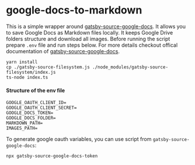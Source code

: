 # google-docs-to-markdown

This is a simple wrapper around [gatsby-source-google-docs](https://github.com/cedricdelpoux/gatsby-source-google-docs). It allows you to save Google Docs as Markdown files locally. It keeps Google Drive folders structure and download all images. Before running the script prepare `.env` file and run steps below. For more details checkout offical documentation of [gatsby-source-google-docs](https://github.com/cedricdelpoux/gatsby-source-google-docs).

```
yarn install
cp ./gatsby-source-filesystem.js ./node_modules/gatsby-source-filesystem/index.js
ts-node index.ts
```

#### Structure of the env file
```
GOOGLE_OAUTH_CLIENT_ID=
GOOGLE_OAUTH_CLIENT_SECRET=
GOOGLE_DOCS_TOKEN=
GOOGLE_DOCS_FOLDER=
MARKDOWN_PATH=
IMAGES_PATH=
```
To generate google oauth variables, you can use script from `gatsby-source-google-docs`:
```
npx gatsby-source-google-docs-token
```
